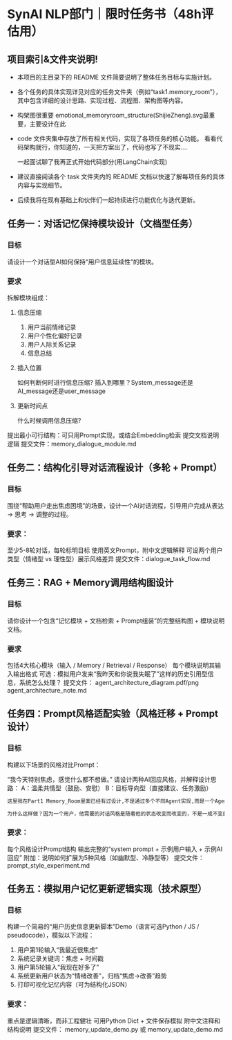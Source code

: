 # SynAI NLP部门｜限时任务书（48h评估用） 

## 项目索引&文件夹说明!

- 本项目的主目录下的 README 文件简要说明了整体任务目标与实施计划。

- 各个任务的具体实现详见对应的任务文件夹（例如“task1.memory_room”），其中包含详细的设计思路、实现过程、流程图、架构图等内容。

- 构架图很重要
  emotional_memoryroom_structure(ShijieZheng).svg最重要，主要设计在此

- code 文件夹集中存放了所有相关代码，实现了各项任务的核心功能。
  看看代码架构就行，你知道的，一天把方案出了，代码也写了不现实....

  一起面试聊了我再正式开始代码部分(用LangChain实现)

- 建议直接阅读各个 task 文件夹内的 README 文档以快速了解每项任务的具体内容与实现细节。

- 后续我将在现有基础上和伙伴们一起持续进行功能优化与迭代更新。

## 任务一：对话记忆保持模块设计（文档型任务） 

### 目标

请设计一个对话型AI如何保持“用户信息延续性”的模块。 

### 要求 

拆解模块组成：

1. 信息压缩 

   1. 用户当前情绪记录
   2. 用户个性化偏好记录
   3. 用户人际关系记录
   4. 信息总结

2. 插入位置

   如何判断何时进行信息压缩?
   插入到哪里？System_message还是AI_message还是user_message

3. 更新时间点 

   什么时候调用信息压缩?

提出最小可行结构：可只用Prompt实现，或结合Embedding检索 
提交文档说明逻辑 
提交文件：memory_dialogue_module.md 

## 任务二：结构化引导对话流程设计（多轮 + Prompt） 

### 目标

围绕“帮助用户走出焦虑困境”的场景，设计一个AI对话流程，引导用户完成从表达 → 思考 → 调整的过程。 

### 要求：

至少5-8轮对话，每轮标明目标 
使用英文Prompt，附中文逻辑解释 
可设两个用户类型（情绪型 vs 理性型）展示风格差异 
提交文件：dialogue_task_flow.md 

## 任务三：RAG + Memory调用结构图设计 

### 目标

请你设计一个包含“记忆模块 + 文档检索 + Prompt组装”的完整结构图 + 模块说明文档。 

### 要求 

包括4大核心模块（输入 / Memory / Retrieval / Response） 
每个模块说明其输入输出格式 
可选：模拟用户发来“我昨天和你说我失眠了”这样的历史引用型信息，系统怎么处理？ 
提交文件： 
agent_architecture_diagram.pdf/png 
agent_architecture_note.md 

## 任务四：Prompt风格适配实验（风格迁移 + Prompt设计） 

### 目标

构建以下场景的风格对比Prompt： 

“我今天特别焦虑，感觉什么都不想做。” 
请设计两种AI回应风格，并解释设计思路： 
A：温柔共情型（鼓励、安慰） 
B：目标导向型（直接建议、任务激励） 

```python
这里我在Part1 Memory_Room里面已经有过设计,不是通过多个不同Agent实现,而是一个Agent可以迁移风格,通过Sytem_Prompt,对应Preference_Room.

为什么这样做？因为一个用户，他需要的对话风格是随着他的状态改变而改变的，不是一成不变的
```



### 要求： 

每个风格设计Prompt结构 
输出完整的“system prompt + 示例用户输入 + 示例AI回应” 
附加：说明如何扩展为5种风格（如幽默型、冷静型等） 
提交文件：prompt_style_experiment.md 

## 任务五：模拟用户记忆更新逻辑实现（技术原型） 

### 目标

构建一个简易的“用户历史信息更新脚本”Demo（语言可选Python / JS / pseudocode），模拟以下流程： 

1. 用户第1轮输入“我最近很焦虑” 
2. 系统记录关键词：焦虑 + 时间戳 
3. 用户第5轮输入“我现在好多了” 
4. 系统更新用户状态为“情绪改善”，归档“焦虑→改善”趋势 
5. 打印可视化记忆内容（可为结构化JSON） 

### 要求：

重点是逻辑清晰，而非工程健壮 
可用Python Dict + 文件保存模拟 
附中文注释和结构说明 
提交文件： 
memory_update_demo.py 或 memory_update_demo.md 